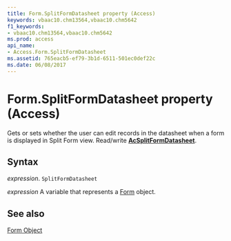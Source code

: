 ```yaml
---
title: Form.SplitFormDatasheet property (Access)
keywords: vbaac10.chm13564,vbaac10.chm5642
f1_keywords:
- vbaac10.chm13564,vbaac10.chm5642
ms.prod: access
api_name:
- Access.Form.SplitFormDatasheet
ms.assetid: 765eacb5-ef79-3b1d-6511-501ec0def22c
ms.date: 06/08/2017
---
```



# Form.SplitFormDatasheet property (Access)

Gets or sets whether the user can edit records in the datasheet when a form is displayed in Split Form view. Read/write  **[AcSplitFormDatasheet](Access.AcSplitFormDatasheet.md)**.


## Syntax

_expression_. `SplitFormDatasheet`

_expression_ A variable that represents a [Form](Access.Form.md) object.


## See also


[Form Object](Access.Form.md)

